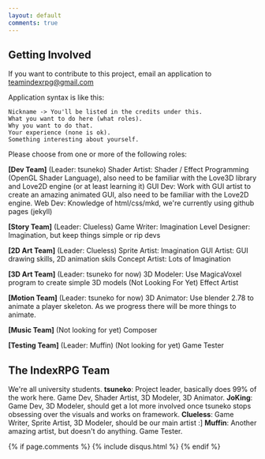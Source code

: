 ```yaml
---
layout: default
comments: true
---
```


## Getting Involved

If you want to contribute to this project, email an application to teamindexrpg@gmail.com

Application syntax is like this:
```
Nickname -> You'll be listed in the credits under this.
What you want to do here (what roles).
Why you want to do that.
Your experience (none is ok).
Something interesting about yourself.
```

Please choose from one or more of the following roles:

__[Dev Team]__ (Leader: tsuneko)
Shader Artist: Shader / Effect Programming (OpenGL Shader Language), also need to be familiar with the Love3D library and Love2D engine (or at least learning it)
GUI Dev: Work with GUI artist to create an amazing animated GUI, also need to be familiar with the Love2D engine.
Web Dev: Knowledge of html/css/mkd, we're currently using github pages (jekyll)

__[Story Team]__ (Leader: Clueless)
Game Writer: Imagination
Level Designer: Imagination, but keep things simple or rip devs

__[2D Art Team]__ (Leader: Clueless)
Sprite Artist: Imagination
GUI Artist: GUI drawing skills, 2D animation skils
Concept Artist: Lots of Imagination

__[3D Art Team]__ (Leader: tsuneko for now)
3D Modeler: Use MagicaVoxel program to create simple 3D models
(Not Looking For Yet) Effect Artist

__[Motion Team]__ (Leader: tsuneko for now)
3D Animator: Use blender 2.78 to animate a player skeleton. As we progress there will be more things to animate.

__[Music Team]__
(Not looking for yet) Composer

__[Testing Team]__ (Leader: Muffin)
(Not looking for yet) Game Tester

## The IndexRPG Team

We're all university students.
__tsuneko__: Project leader, basically does 99% of the work here. Game Dev, Shader Artist, 3D Modeler, 3D Animator.
__JoKing__: Game Dev, 3D Modeler, should get a lot more involved once tsuneko stops obsessing over the visuals and works on framework.
__Clueless__: Game Writer, Sprite Artist, 3D Modeler, should be our main artist :]
__Muffin__: Another amazing artist, but doesn't do anything. Game Tester.

{% if page.comments %} {% include disqus.html %} {% endif %}
